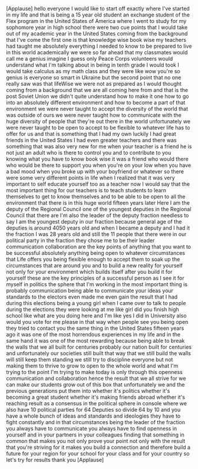 
[Applause]
hello everyone I would like to start off
exactly where I&#39;ve started in my life
and that is being a 15 year old student
an exchange student of the Flex program
in the United States of America where I
went to study for my sophomore year in
high school there were two cue points
that I would take out of my academic
year in the United States coming from
the background that I&#39;ve come the first
one is that knowledge wise book wise my
teachers had taught me absolutely
everything I needed to know to be
prepared to live in this world
academically we were so far ahead that
my classmates would call me a genius
imagine I guess only Peace Corps
volunteers would understand what I&#39;m
talking about in being in tenth grade I
would took I would take calculus as my
math class and they were like wow you&#39;re
so genius is everyone so smart in
Ukraine but the second point that no one
really saw was that lifeWise we were not
as prepared as I would thought coming
from a background that we are all coming
here from and that is the post Soviet
Union we didn&#39;t quite understand how to
make it one how to go into an absolutely
different environment and how to become
a part of that environment we were never
taught to accept the diversity of the
world that was outside of ours we were
never taught how to communicate with the
huge diversity of people that they&#39;re
out there in the world unfortunately we
were never taught to be open to accept
to be flexible to whatever life has to
offer for us and that is something that
I had
my own luckily I had great friends in
the United States I had even greater
teachers and there was something that
was also very new for me when your
teacher is a friend he is not just an
adult who is there to control you and to
contribute to you knowing what you have
to know book wise it was a friend who
would there who would be there to
support you when you&#39;re on your low when
you have a bad mood when you broke up
with your boyfriend or whatever so there
were some very different points in life
when I realized that it was very
important to self educate yourself too
as a teacher now I would say that the
most important thing for our teachers is
to teach students to learn themselves to
get to know themselves and to be able to
be open to all the environment that
there is in this huge world fifteen
years later Here I am the deputy of the
Regional Council one of the youngest
deputies in the Regional Council that
there are I&#39;m also the leader of the
deputy fraction needless to say I am the
youngest deputy in our fraction because
general age of the deputies is around
4050 years old and when I became a
deputy and I had it the fraction I was
28 years old and still the 11 people
that there were in our political party
in the fraction they chose me to be
their leader communication collaboration
are the key points of anything that you
want to be successful absolutely
anything being open to whatever
circumstances that Life offers you being
flexible enough to accept them to soak
up the circumstances that are around you
and to build a new reality for yourself
not only for your environment which
builds itself after you build it for
yourself these are the key principles of
a successful person as I see it for
myself
in politics the sphere that I&#39;m working
in the most important thing is probably
communication being able to communicate
your ideas your standards to the
electors even made me even gain the
result that I had during this elections
being a young girl when I came over to
talk to people during the elections they
were looking at me like girl did you
finish high school like what are you
doing here and I&#39;m like yes I did in
University also would you vote for me
please in that way when people see you
being open they tried to contact you the
same thing in the United States fifteen
years ago it was one of the most
horrendous experiences in my life and in
the same hand it was one of the most
rewarding because being able to break
the walls that we all built for
centuries probably our nation built for
centuries and unfortunately our
societies still built that way that we
still build the walls will still keep
them standing we still try to discipline
everyone but not making them to thrive
to grow to open to the whole world and
what I&#39;m trying to the point I&#39;m trying
to make today is only through this
openness communication and collaboration
hence the result that we all strive for
we can make our students grow out of
this box that unfortunately we and the
previous generations put them into
whether it&#39;s politics whether it&#39;s
becoming a great student whether it&#39;s
making friends abroad whether it&#39;s
reaching result as a consensus
in the political sphere in console where
we also have 10 political parties for 64
Deputies so divide 64 by 10 and you have
a whole bunch of ideas and standards and
ideologies they have to fight constantly
and in that circumstances being the
leader of the fraction you always have
to communicate you always have to find
openness in yourself and in your
partners in your colleagues finding that
something in common that makes you not
only prove your point not only with the
result that you&#39;re striving for it makes
you build a connection and therefore
build a future for your region for your
school for your class and for your
country so let&#39;s try for results thank
you
[Applause]
